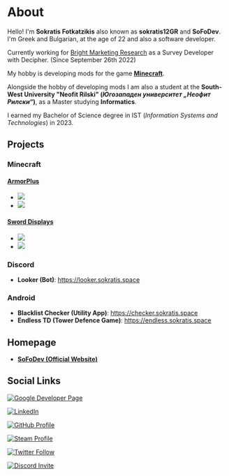 
# About

  <p> Hello! I'm <b>Sokratis Fotkatzikis</b> also known as <b>sokratis12GR</b> and <b>SoFoDev</b>. I'm Greek and Bulgarian, at the age of 22 and also a software developer.</p>
     <p> Currently working for <a href="https://bright-research.com/en/">Bright Marketing Research</a> as a Survey Developer with Decipher. (Since September 26th 2022) </p>
     <p> My hobby is developing mods for the game <a href="https://Minecraft.net"><b>Minecraft</b></a>.</p>
     <p> Alongside the hobby of developing mods I am also a student at the <b>South-West University "Neofit Rilski" (<i>Югозападен университет „Неофит Рилски“</i>)</b>,
      as a Master studying <b>Informatics</b>.</p>
     <p> I earned my Bachelor of Science degree in IST (<i>Information Systems and Technologies</i>) in 2023. </p>
     
## Projects

### Minecraft

#### [**ArmorPlus**](https://smarturl.it/armorplus) 

- [![](http://cf.way2muchnoise.eu/full_armorplus_downloads.svg)](https://smarturl.it/armorplus)
- [![](http://cf.way2muchnoise.eu/versions/armorplus.svg)](https://smarturl.it/armorplus)

#### [**Sword Displays**](https://smarturl.it/sworddisplays) 

- [![](http://cf.way2muchnoise.eu/full_392762_downloads.svg)](https://smarturl.it/sworddisplays)
- [![](http://cf.way2muchnoise.eu/versions/392762.svg)](https://smarturl.it/sworddisplays)

### Discord

- **Looker (Bot)**: https://looker.sokratis.space


### Android

- **Blacklist Checker (Utility App)**: https://checker.sokratis.space
- **Endless TD (Tower Defence Game)**: https://endless.sokratis.space

## Homepage

- [**SoFoDev (Official Website)**](https://sokratis.space)

## Social Links

<p><a class="google-dev" href="https://play.google.com/store/apps/dev?id=4669583512557743868"><img alt="Google Developer Page" src="https://img.shields.io/badge/Google%20Developer%20Page-black?style=for-the-badge&logo=google"></a></p>
<p><a class="linkedin" href="https://www.linkedin.com/in/sokratis12gr/"><img alt="LinkedIn" src="https://img.shields.io/badge/LinkedIn%20Profile-white?style=for-the-badge&logo=linkedin&logoColor=white&color=0077b5"></a></p>
<p><a class="github" href="https://github.com/sokratis12GR"><img alt="GitHub Profile" src="https://img.shields.io/badge/GitHub%20Profile-white?logo=github&style=for-the-badge&color=161B22"></a></p>
<p><a class="steam" href="https://steamcommunity.com/id/sokratis12GR"><img alt="Steam Profile" src="https://img.shields.io/badge/sokratis12GR%20%7C%20SoFoDev-white?style=for-the-badge&logo=steam&color=171A21"></a></p>
<p><a class="twitter" href="https://twitter.com/sokratis12GR"><img alt="Twitter Follow" src="https://img.shields.io/badge/@sokratis12GR-white?logo=twitter&logoColor=white&style=for-the-badge&color=1DA1F2"></a></p>
<p><a class="discord" href="https://discord.gg/JCWbJvA"><img alt="Discord Invite" src="https://img.shields.io/badge/Join%20Our%20ArmorPlus%20Community%20Server-white?style=for-the-badge&logo=discord&logoColor=white&color=5865F2"></a></p>
